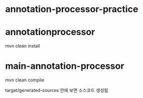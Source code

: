 # annotation-processor-practice

# annotationprocessor

mvn clean install

# main-annotation-processor

mvn clean compile

target/generated-sources 안에 보면 소스코드 생성됨
